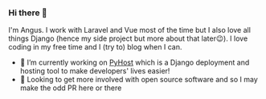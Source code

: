 ### Hi there 👋

I'm Angus. I work with Laravel and Vue most of the time but I also love all things Django (hence my side project but more about that later😉).
I love coding in my free time and I (try to) blog when I can. 

- 🔭 I’m currently working on [PyHost](https://pyhost.io) which is a Django deployment and hosting tool to make developers' lives easier!
- 🌱 Looking to get more involved with open source software and so I may make the odd PR here or there 
<!--
**allmanaj/allmanaj** is a ✨ _special_ ✨ repository because its `README.md` (this file) appears on your GitHub profile.

Here are some ideas to get you started:

- 🔭 I’m currently working on ...
- 🌱 I’m currently learning ...
- 👯 I’m looking to collaborate on ...
- 🤔 I’m looking for help with ...
- 💬 Ask me about ...
- 📫 How to reach me: ...
- 😄 Pronouns: ...
- ⚡ Fun fact: ...
-->
